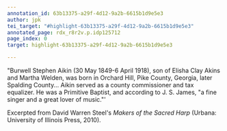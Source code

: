 ```yaml
---
annotation_id: 63b13375-a29f-4d12-9a2b-6615b1d9e5e3
author: jpk
tei_target: "#highlight-63b13375-a29f-4d12-9a2b-6615b1d9e5e3"
annotated_page: rdx_r8r2v.p.idp125712
page_index: 0
target: highlight-63b13375-a29f-4d12-9a2b-6615b1d9e5e3

---
```

"Burwell Stephen Aikin (30 May 1849-6 April 1918), son of Elisha Clay Akins and Martha Welden, was born in Orchard Hill, Pike County, Georgia, later Spalding County... Aikin served as a county commissioner and tax equalizer.  He was a Primitive Baptist, and according to J. S. James, "a fine singer and a great lover of music."'

Excerpted from David Warren Steel's *Makers of the Sacred Harp* (Urbana: University of Illinois Press, 2010).
